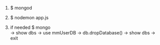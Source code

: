 1. $ mongod
2. $ nodemon app.js

3. if needed $ mongo   
-> show dbs  -> use mmUserDB -> db.dropDatabase() -> show dbs -> exit
